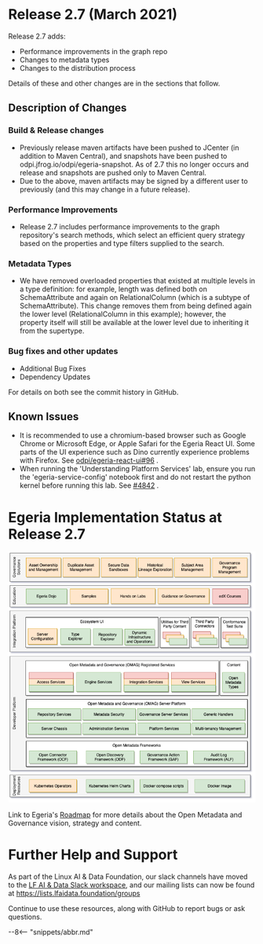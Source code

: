 <!-- SPDX-License-Identifier: CC-BY-4.0 -->
<!-- Copyright Contributors to the Egeria project. -->

# Release 2.7 (March 2021)

Release 2.7 adds:

* Performance improvements in the graph repo
* Changes to metadata types
* Changes to the distribution process

Details of these and other changes are in the sections that follow.

## Description of Changes

### Build & Release changes

* Previously release maven artifacts have been pushed to JCenter (in addition to Maven Central), and snapshots have been pushed to odpi.jfrog.io/odpi/egeria-snapshot. As of 2.7 this no longer occurs and release and snapshots are pushed only to Maven Central.
* Due to the above, maven artifacts may be signed by a different user to previously (and this may change in a future release). 

### Performance Improvements

* Release 2.7 includes performance improvements to the graph repository's search methods, which select an efficient query strategy based on the properties and type filters supplied to the search.

### Metadata Types

* We have removed overloaded properties that existed at multiple levels in a type definition: for example, length was defined both on SchemaAttribute and again on RelationalColumn (which is a subtype of SchemaAttribute). This change removes them from being defined again the lower level (RelationalColumn in this example); however, the property itself will still be available at the lower level due to inheriting it from the supertype.

### Bug fixes and other updates
* Additional Bug Fixes
* Dependency Updates

For details on both see the commit history in GitHub.

## Known Issues

* It is recommended to use a chromium-based browser such as Google Chrome or Microsoft Edge, or Apple Safari for the Egeria React UI. Some parts of the UI experience such as Dino currently experience problems with Firefox. See [odpi/egeria-react-ui#96](https://github.com/odpi/egeria-react-ui/issues/96) .
* When running the 'Understanding Platform Services' lab, ensure you run the 'egeria-service-config' notebook first and do not restart the python kernel before running this lab. See [#4842](https://github.com/odpi/egeria/issues/4842) .

# Egeria Implementation Status at Release 2.7

![Egeria Implementation Status](functional-organization-showing-implementation-status-for-2.7.png)

Link to Egeria's [Roadmap](/release-notes/roadmap/) for more details about the
Open Metadata and Governance vision, strategy and content.


# Further Help and Support

As part of the Linux AI & Data Foundation, our slack channels have moved to the [LF AI & Data Slack workspace](https://slack.lfai.foundation/), and our mailing lists can now be found at https://lists.lfaidata.foundation/groups

Continue to use these resources, along with GitHub to report bugs or ask questions.

--8<-- "snippets/abbr.md"
